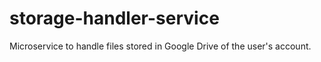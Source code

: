 # storage-handler-service
Microservice to handle files stored in Google Drive of the user's account.
